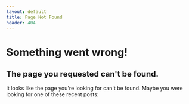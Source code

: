 ```yaml
---
layout: default
title: Page Not Found
header: 404
---
```


# Something went wrong!

## The page you requested can't be found.

It looks like the page you're looking for can't be found. Maybe you were looking for one of these recent posts:


